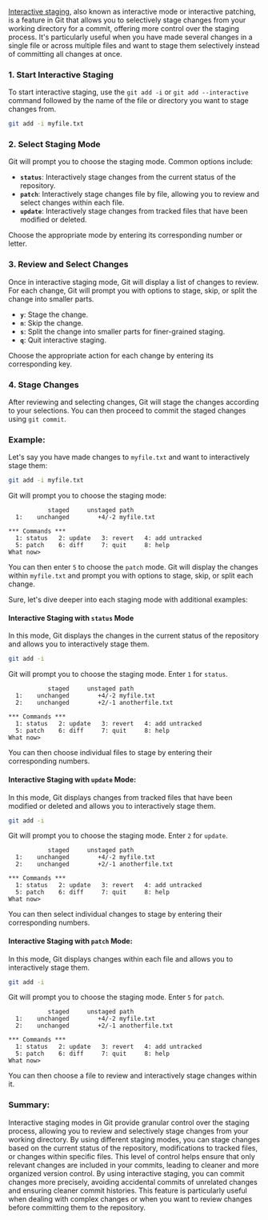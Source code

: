 [Interactive staging](https://git-scm.com/book/en/v2/Git-Tools-Interactive-Staging), also known as interactive mode or interactive patching, is a feature in Git that allows you to selectively stage changes from your working directory for a commit, offering more control over the staging process. It's particularly useful when you have made several changes in a single file or across multiple files and want to stage them selectively instead of committing all changes at once. 

### 1. **Start Interactive Staging**

To start interactive staging, use the `git add -i` or `git add --interactive` command followed by the name of the file or directory you want to stage changes from.

```bash
git add -i myfile.txt
```

### 2. **Select Staging Mode**

Git will prompt you to choose the staging mode. Common options include:

- **`status`**: Interactively stage changes from the current status of the repository.
- **`patch`**: Interactively stage changes file by file, allowing you to review and select changes within each file.
- **`update`**: Interactively stage changes from tracked files that have been modified or deleted.

Choose the appropriate mode by entering its corresponding number or letter.

### 3. **Review and Select Changes**

Once in interactive staging mode, Git will display a list of changes to review. For each change, Git will prompt you with options to stage, skip, or split the change into smaller parts.

- **`y`**: Stage the change.
- **`n`**: Skip the change.
- **`s`**: Split the change into smaller parts for finer-grained staging.
- **`q`**: Quit interactive staging.

Choose the appropriate action for each change by entering its corresponding key.

### 4. **Stage Changes**

After reviewing and selecting changes, Git will stage the changes according to your selections. You can then proceed to commit the staged changes using `git commit`.

### Example:

Let's say you have made changes to `myfile.txt` and want to interactively stage them:

```bash
git add -i myfile.txt
```

Git will prompt you to choose the staging mode:

```
           staged     unstaged path
  1:    unchanged        +4/-2 myfile.txt

*** Commands ***
  1: status   2: update   3: revert   4: add untracked
  5: patch    6: diff     7: quit     8: help
What now>
```

You can then enter `5` to choose the `patch` mode. Git will display the changes within `myfile.txt` and prompt you with options to stage, skip, or split each change.

Sure, let's dive deeper into each staging mode with additional examples:

#### **Interactive Staging with `status` Mode**

In this mode, Git displays the changes in the current status of the repository and allows you to interactively stage them.

```bash
git add -i
```

Git will prompt you to choose the staging mode. Enter `1` for `status`.

```
           staged     unstaged path
  1:    unchanged        +4/-2 myfile.txt
  2:    unchanged        +2/-1 anotherfile.txt

*** Commands ***
  1: status   2: update   3: revert   4: add untracked
  5: patch    6: diff     7: quit     8: help
What now>
```

You can then choose individual files to stage by entering their corresponding numbers.

#### **Interactive Staging with `update` Mode:**

In this mode, Git displays changes from tracked files that have been modified or deleted and allows you to interactively stage them.

```bash
git add -i
```

Git will prompt you to choose the staging mode. Enter `2` for `update`.

```
           staged     unstaged path
  1:    unchanged        +4/-2 myfile.txt
  2:    unchanged        +2/-1 anotherfile.txt

*** Commands ***
  1: status   2: update   3: revert   4: add untracked
  5: patch    6: diff     7: quit     8: help
What now>
```

You can then select individual changes to stage by entering their corresponding numbers.

#### **Interactive Staging with `patch` Mode:**

In this mode, Git displays changes within each file and allows you to interactively stage them.

```bash
git add -i
```

Git will prompt you to choose the staging mode. Enter `5` for `patch`.

```
           staged     unstaged path
  1:    unchanged        +4/-2 myfile.txt
  2:    unchanged        +2/-1 anotherfile.txt

*** Commands ***
  1: status   2: update   3: revert   4: add untracked
  5: patch    6: diff     7: quit     8: help
What now>
```

You can then choose a file to review and interactively stage changes within it.

### Summary:

Interactive staging modes in Git provide granular control over the staging process, allowing you to review and selectively stage changes from your working directory. By using different staging modes, you can stage changes based on the current status of the repository, modifications to tracked files, or changes within specific files. This level of control helps ensure that only relevant changes are included in your commits, leading to cleaner and more organized version control. By using interactive staging, you can commit changes more precisely, avoiding accidental commits of unrelated changes and ensuring cleaner commit histories. This feature is particularly useful when dealing with complex changes or when you want to review changes before committing them to the repository.
